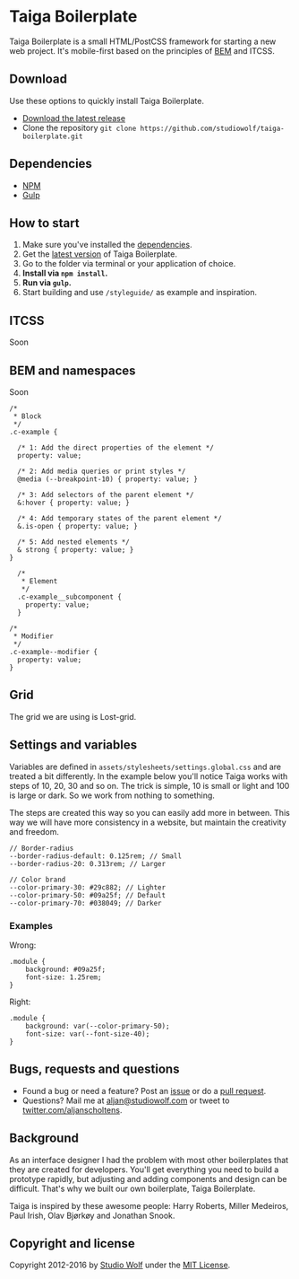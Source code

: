 # Taiga Boilerplate

Taiga Boilerplate is a small HTML/PostCSS framework for starting a new web project.
It's mobile-first based on the principles of [BEM](http://bem.info) and ITCSS.

## Download

Use these options to quickly install Taiga Boilerplate.

- [Download the latest release](https://github.com/studiowolf/taiga-boilerplate/archive/master.zip)
- Clone the repository `git clone https://github.com/studiowolf/taiga-boilerplate.git`

## Dependencies

- [NPM](#)
- [Gulp](#)

## How to start

1. Make sure you've installed the [dependencies](#dependencies).
2. Get the [latest version](#download) of Taiga Boilerplate.
3. Go to the folder via terminal or your application of choice.
4. **Install via `npm install`.**
5. **Run via `gulp`.**
6. Start building and use `/styleguide/` as example and inspiration.

## ITCSS

Soon

## BEM and namespaces

Soon

```
/*
 * Block
 */
.c-example {

  /* 1: Add the direct properties of the element */
  property: value;

  /* 2: Add media queries or print styles */
  @media (--breakpoint-10) { property: value; }

  /* 3: Add selectors of the parent element */
  &:hover { property: value; }

  /* 4: Add temporary states of the parent element */
  &.is-open { property: value; }

  /* 5: Add nested elements */
  & strong { property: value; }
}

  /*
   * Element
   */
  .c-example__subcomponent {
    property: value;
  }

/*
 * Modifier
 */
.c-example--modifier {
  property: value;
}

```

## Grid

The grid we are using is Lost-grid.

## Settings and variables

Variables are defined in `assets/stylesheets/settings.global.css` and are treated a bit differently.
In the example below you'll notice Taiga works with steps of 10, 20, 30 and so on. The trick is simple, 10 is small or light and 100 is large or dark. So we work from nothing to something.

The steps are created this way so you can easily add more in between. This way we will have more consistency in a website, but maintain the creativity and freedom.

```
// Border-radius
--border-radius-default: 0.125rem; // Small
--border-radius-20: 0.313rem; // Larger

// Color brand
--color-primary-30: #29c882; // Lighter
--color-primary-50: #09a25f; // Default
--color-primary-70: #038049; // Darker
```

### Examples

Wrong:
```
.module {
    background: #09a25f;
    font-size: 1.25rem;
}
```

Right:
```
.module {
    background: var(--color-primary-50);
    font-size: var(--font-size-40);
}
```

## Bugs, requests and questions

- Found a bug or need a feature? Post an [issue](https://github.com/studiowolf/taiga-boilerplate/issues/new) or do a [pull request](https://github.com/studiowolf/taiga-boilerplate/pulls).
- Questions? Mail me at [aljan@studiowolf.com](mailto:aljan@studiowolf.com) or tweet to [twitter.com/aljanscholtens](http://twitter.com/aljanscholtens).

## Background

As an interface designer I had the problem with most other boilerplates that they are created for developers.
You'll get everything you need to build a prototype rapidly, but adjusting and adding components and design can be difficult. That's why we built our own boilerplate, Taiga Boilerplate.

Taiga is inspired by these awesome people: Harry Roberts, Miller Medeiros, Paul Irish, Olav Bjørkøy and Jonathan Snook.

## Copyright and license

Copyright 2012-2016 by [Studio Wolf](http://studiowolf.com) under the [MIT License](LICENSE).
